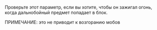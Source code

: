 Проверьте этот параметр, если вы хотите, чтобы он зажигал огонь, когда дальнобойный предмет попадает в блок.

ПРИМЕЧАНИЕ: это не приводит к возгоранию мобов